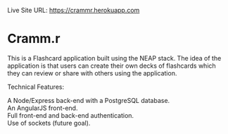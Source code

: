 Live Site URL: https://crammr.herokuapp.com

Cramm.r
=======

This is a Flashcard application built using the NEAP stack. The idea of the application is that users can create their own decks of flashcards which they can review or share with others using the application.

Technical Features:

A Node/Express back-end with a PostgreSQL database.  
An AngularJS front-end.  
Full front-end and back-end authentication.  
Use of sockets (future goal).  

